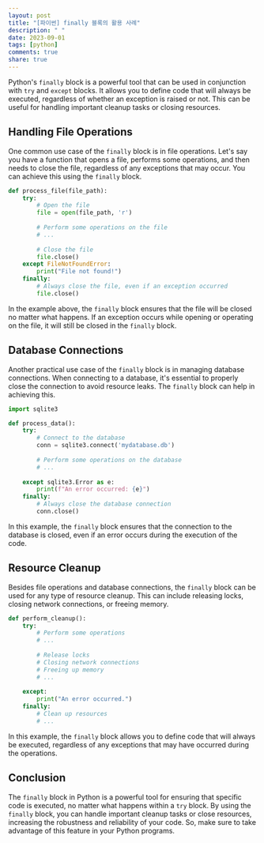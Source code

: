 ```yaml
---
layout: post
title: "[파이썬] finally 블록의 활용 사례"
description: " "
date: 2023-09-01
tags: [python]
comments: true
share: true
---
```


Python's `finally` block is a powerful tool that can be used in conjunction with `try` and `except` blocks. It allows you to define code that will always be executed, regardless of whether an exception is raised or not. This can be useful for handling important cleanup tasks or closing resources.

## Handling File Operations

One common use case of the `finally` block is in file operations. Let's say you have a function that opens a file, performs some operations, and then needs to close the file, regardless of any exceptions that may occur. You can achieve this using the `finally` block.

```python
def process_file(file_path):
    try:
        # Open the file
        file = open(file_path, 'r')
        
        # Perform some operations on the file
        # ...
        
        # Close the file
        file.close()
    except FileNotFoundError:
        print("File not found!")
    finally:
        # Always close the file, even if an exception occurred
        file.close()
```

In the example above, the `finally` block ensures that the file will be closed no matter what happens. If an exception occurs while opening or operating on the file, it will still be closed in the `finally` block.

## Database Connections

Another practical use case of the `finally` block is in managing database connections. When connecting to a database, it's essential to properly close the connection to avoid resource leaks. The `finally` block can help in achieving this.

```python
import sqlite3

def process_data():
    try:
        # Connect to the database
        conn = sqlite3.connect('mydatabase.db')
        
        # Perform some operations on the database
        # ...
        
    except sqlite3.Error as e:
        print(f"An error occurred: {e}")
    finally:
        # Always close the database connection
        conn.close()
```

In this example, the `finally` block ensures that the connection to the database is closed, even if an error occurs during the execution of the code.

## Resource Cleanup

Besides file operations and database connections, the `finally` block can be used for any type of resource cleanup. This can include releasing locks, closing network connections, or freeing memory.

```python
def perform_cleanup():
    try:
        # Perform some operations
        # ...
        
        # Release locks
        # Closing network connections
        # Freeing up memory
        # ...
        
    except:
        print("An error occurred.")
    finally:
        # Clean up resources
        # ...
```

In this example, the `finally` block allows you to define code that will always be executed, regardless of any exceptions that may have occurred during the operations.

## Conclusion

The `finally` block in Python is a powerful tool for ensuring that specific code is executed, no matter what happens within a `try` block. By using the `finally` block, you can handle important cleanup tasks or close resources, increasing the robustness and reliability of your code. So, make sure to take advantage of this feature in your Python programs.